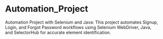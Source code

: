 # Automation_Project
Automation Project with Selenium and Java: 
    This project automates Signup, Login, and Forgot Password workflows using Selenium WebDriver, Java, and SelectorHub for accurate element identification.
